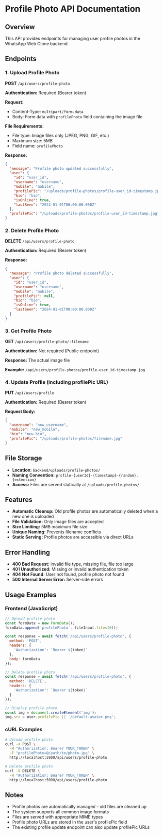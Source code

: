 # Profile Photo API Documentation

## Overview
This API provides endpoints for managing user profile photos in the WhatsApp Web Clone backend.

## Endpoints

### 1. Upload Profile Photo
**POST** `/api/users/profile-photo`

**Authentication:** Required (Bearer token)

**Request:**
- Content-Type: `multipart/form-data`
- Body: Form data with `profilePhoto` field containing the image file

**File Requirements:**
- File type: Image files only (JPEG, PNG, GIF, etc.)
- Maximum size: 5MB
- Field name: `profilePhoto`

**Response:**
```json
{
  "message": "Profile photo updated successfully",
  "user": {
    "id": "user_id",
    "username": "username",
    "mobile": "mobile",
    "profilePic": "/uploads/profile-photos/profile-user_id-timestamp.jpg",
    "bio": "bio",
    "isOnline": true,
    "lastSeen": "2024-01-01T00:00:00.000Z"
  },
  "profilePic": "/uploads/profile-photos/profile-user_id-timestamp.jpg"
}
```

### 2. Delete Profile Photo
**DELETE** `/api/users/profile-photo`

**Authentication:** Required (Bearer token)

**Response:**
```json
{
  "message": "Profile photo deleted successfully",
  "user": {
    "id": "user_id",
    "username": "username",
    "mobile": "mobile",
    "profilePic": null,
    "bio": "bio",
    "isOnline": true,
    "lastSeen": "2024-01-01T00:00:00.000Z"
  }
}
```

### 3. Get Profile Photo
**GET** `/api/users/profile-photo/:filename`

**Authentication:** Not required (Public endpoint)

**Response:** The actual image file

**Example:** `/api/users/profile-photos/profile-user_id-timestamp.jpg`

### 4. Update Profile (including profilePic URL)
**PUT** `/api/users/profile`

**Authentication:** Required (Bearer token)

**Request Body:**
```json
{
  "username": "new_username",
  "mobile": "new_mobile",
  "bio": "new_bio",
  "profilePic": "/uploads/profile-photos/filename.jpg"
}
```

## File Storage

- **Location:** `backend/uploads/profile-photos/`
- **Naming Convention:** `profile-{userId}-{timestamp}-{random}.{extension}`
- **Access:** Files are served statically at `/uploads/profile-photos/`

## Features

- **Automatic Cleanup:** Old profile photos are automatically deleted when a new one is uploaded
- **File Validation:** Only image files are accepted
- **Size Limiting:** 5MB maximum file size
- **Unique Naming:** Prevents filename conflicts
- **Static Serving:** Profile photos are accessible via direct URLs

## Error Handling

- **400 Bad Request:** Invalid file type, missing file, file too large
- **401 Unauthorized:** Missing or invalid authentication token
- **404 Not Found:** User not found, profile photo not found
- **500 Internal Server Error:** Server-side errors

## Usage Examples

### Frontend (JavaScript)
```javascript
// Upload profile photo
const formData = new FormData();
formData.append('profilePhoto', fileInput.files[0]);

const response = await fetch('/api/users/profile-photo', {
  method: 'POST',
  headers: {
    'Authorization': `Bearer ${token}`
  },
  body: formData
});

// Delete profile photo
const response = await fetch('/api/users/profile-photo', {
  method: 'DELETE',
  headers: {
    'Authorization': `Bearer ${token}`
  }
});

// Display profile photo
const img = document.createElement('img');
img.src = user.profilePic || '/default-avatar.png';
```

### cURL Examples
```bash
# Upload profile photo
curl -X POST \
  -H "Authorization: Bearer YOUR_TOKEN" \
  -F "profilePhoto=@/path/to/photo.jpg" \
  http://localhost:5000/api/users/profile-photo

# Delete profile photo
curl -X DELETE \
  -H "Authorization: Bearer YOUR_TOKEN" \
  http://localhost:5000/api/users/profile-photo
```

## Notes

- Profile photos are automatically managed - old files are cleaned up
- The system supports all common image formats
- Files are served with appropriate MIME types
- Profile photo URLs are stored in the user's profilePic field
- The existing profile update endpoint can also update profilePic URLs
